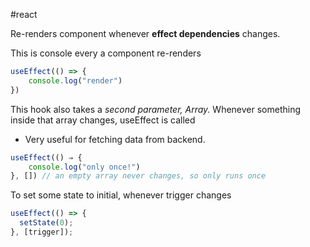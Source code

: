 #react 

Re-renders component whenever **effect dependencies** changes.

This is console every a component re-renders

```jsx
useEffect(() => {
	console.log("render")
})
```

This hook also takes a *second parameter, Array.* Whenever something inside that array changes, useEffect is called

- Very useful for fetching data from backend.

```jsx
useEffect(() ⇒ {
	console.log("only once!")
}, []) // an empty array never changes, so only runs once
```

To set some state to initial, whenever trigger changes

```jsx
useEffect(() => {
  setState(0);
}, [trigger]);
```
